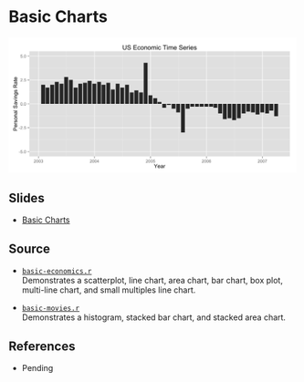 Basic Charts
==============================

![Bar Chart](economics-bar.png)

Slides
------------------------------

- [Basic Charts](https://drive.google.com/file/d/0BxYofk0iB_updWoyVVFnM2pKWVk/edit?usp=sharing)

Source
------------------------------

- [`basic-economics.r`](basic-economics.r)  
  Demonstrates a scatterplot, line chart, area chart, bar chart, box plot, multi-line chart, and small multiples line chart.

- [`basic-movies.r`](basic-movies.r)  
  Demonstrates a histogram, stacked bar chart, and stacked area chart.

References
------------------------------

- Pending
